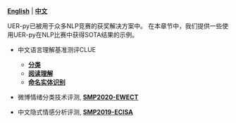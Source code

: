 [**English**](https://github.com/dbiir/UER-py/wiki/Competition-solutions) | [**中文**](https://github.com/dbiir/UER-py/wiki/竞赛解决方案)

UER-py已被用于众多NLP竞赛的获奖解决方案中。 在本章节中，我们提供一些使用UER-py在NLP比赛中获得SOTA结果的示例。

- 中文语言理解基准测评CLUE
    + [__分类__](https://github.com/dbiir/UER-py/wiki/CLUE分类)
    + [__阅读理解__](https://github.com/dbiir/UER-py/wiki/CLUE阅读理解)
    + [__命名实体识别__](https://github.com/dbiir/UER-py/wiki/CLUE命名实体识别)

- 微博情绪分类技术评测, [__SMP2020-EWECT__](https://github.com/dbiir/UER-py/wiki/SMP2020-EWECT中文)

- 中文隐式情感分析评测, [__SMP2019-ECISA__]()

